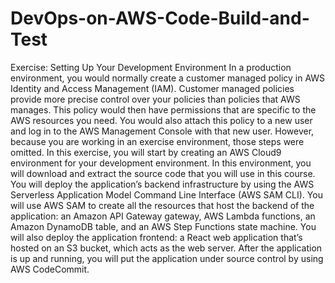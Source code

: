 # DevOps-on-AWS-Code-Build-and-Test
Exercise: Setting Up Your Development Environment In a production environment, you would normally create a customer managed policy in AWS Identity and Access Management (IAM). Customer managed policies provide more precise control over your policies than policies that AWS manages. This policy would then have permissions that are specific to the AWS resources you need. You would also attach this policy to a new user and log in to the AWS Management Console with that new user. However, because you are working in an exercise environment, those steps were omitted.  In this exercise, you will start by creating an AWS Cloud9 environment for your development environment. In this environment, you will download and extract the source code that you will use in this course. You will deploy the application’s backend infrastructure by using the AWS Serverless Application Model Command Line Interface (AWS SAM CLI). You will use AWS SAM to create all the resources that host the backend of the application: an Amazon API Gateway gateway, AWS Lambda functions, an Amazon DynamoDB table, and an AWS Step Functions state machine. You will also deploy the application frontend: a React web application that’s hosted on an S3 bucket, which acts as the web server. After the application is up and running, you will put the application under source control by using AWS CodeCommit.
